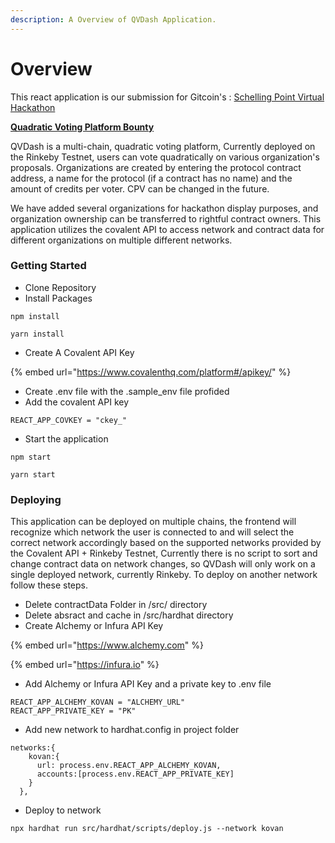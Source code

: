 ```yaml
---
description: A Overview of QVDash Application.
---
```


# Overview

This react application is our submission for Gitcoin's : [Schelling Point Virtual Hackathon](https://gitcoin.co/hackathon/schellingpoint)

&#x20;[**Quadratic Voting Platform Bounty**](https://gitcoin.co/issue/covalenthq/covalent-gitcoin-bounties/13/100027480)

QVDash is a multi-chain, quadratic voting platform, Currently deployed on the Rinkeby Testnet, users can vote quadratically on various organization's proposals. Organizations are created by entering the protocol contract address, a name for the protocol (if a contract has no name) and the amount of credits per voter. CPV can be changed in the future.&#x20;

We have added several organizations for hackathon display purposes, and organization ownership can be transferred to rightful contract owners. This application utilizes the covalent API to access network and contract data for different organizations on multiple different networks.

### Getting Started

* Clone Repository
* Install Packages

```
npm install
```

```
yarn install
```

* Create A Covalent API Key

{% embed url="https://www.covalenthq.com/platform#/apikey/" %}

* Create .env file with the .sample\_env file profided
* Add the covalent API key

```
REACT_APP_COVKEY = "ckey_"
```

* Start the application

```
npm start
```

```
yarn start
```

### Deploying

This application can be deployed on multiple chains, the frontend will recognize which network the user is connected to and will select the correct network accordingly based on the supported networks provided by the Covalent API + Rinkeby Testnet, Currently there is no script to sort and change contract data on network changes, so QVDash will only work on a single deployed network, currently Rinkeby. To deploy on another network follow these steps.

* Delete contractData Folder in /src/ directory
* Delete absract and cache in /src/hardhat directory
* Create Alchemy or Infura API Key

{% embed url="https://www.alchemy.com" %}

{% embed url="https://infura.io" %}

* Add Alchemy or Infura API Key and a private key to .env file

```
REACT_APP_ALCHEMY_KOVAN = "ALCHEMY_URL"
REACT_APP_PRIVATE_KEY = "PK"
```

* Add new network to hardhat.config in project folder

```
networks:{
    kovan:{
      url: process.env.REACT_APP_ALCHEMY_KOVAN,
      accounts:[process.env.REACT_APP_PRIVATE_KEY]
    }
  },
```

* Deploy to network

```
npx hardhat run src/hardhat/scripts/deploy.js --network kovan
```
